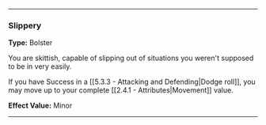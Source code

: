 ___
### Slippery
__Type:__ Bolster

You are skittish, capable of slipping out of situations you weren't supposed to be in very easily.

If you have Success in a [[5.3.3 - Attacking and Defending|Dodge roll]], you may move up to your complete [[2.4.1 - Attributes|Movement]] value.

__Effect Value:__ Minor

___